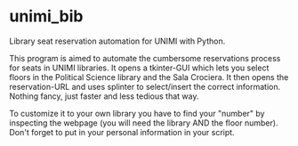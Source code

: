 # unimi_bib
Library seat reservation automation for UNIMI with Python.

This program is aimed to automate the cumbersome reservations process for seats in UNIMI libraries. It opens a tkinter-GUI which lets you select floors in the Political Science library and the Sala Crociera. It then opens the reservation-URL and uses splinter to select/insert the correct information. Nothing fancy, just faster and less tedious that way.

To customize it to your own library you have to find your "number" by inspecting the webpage (you will need the library AND the floor number). Don't forget to put in your personal information in your script.
